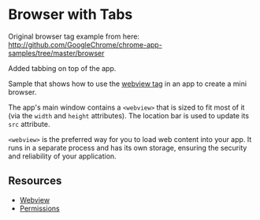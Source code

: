 # Browser with Tabs

Original browser tag example from here:
http://github.com/GoogleChrome/chrome-app-samples/tree/master/browser

Added tabbing on top of the app.

Sample that shows how to use the [webview tag](http://developer.chrome.com/trunk/apps/app_external.html#webview)
in an app to create a mini browser.

The app's main window contains a `<webview>` that is sized to fit most of it
(via the `width` and `height` attributes). The location bar is used to
update its `src` attribute.

`<webview>` is the preferred way for you to load web content into your app. It
runs in a separate process and has its own storage, ensuring the security and
reliability of your application.

## Resources

* [Webview](http://developer.chrome.com/trunk/apps/app_external.html#webview)
* [Permissions](http://developer.chrome.com/trunk/apps/manifest.html#permissions)


